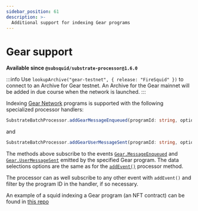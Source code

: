 ```yaml
---
sidebar_position: 61
description: >-
  Additional support for indexing Gear programs
---
```


# Gear support

**Available since `@subsquid/substrate-processor@1.6.0`**

:::info
Use `lookupArchive("gear-testnet", { release: "FireSquid" })` to connect to an Archive for Gear testnet. An Archive for the Gear mainnet will be added in due course when the network is launched.
:::

Indexing [Gear Network](https://wiki.gear-tech.io/) programs is supported with the following specialized processor handlers: 
```typescript
SubstrateBatchProcessor.addGearMessageEnqueued(programId: string, options?: BlockRangeOption & MayBeDataSelection<EventDataRequest>)
``` 
and 
```typescript
SubstrateBatchProcessor.addGearUserMessageSent(programId: string, options?: BlockRangeOption & MayBeDataSelection<EventDataRequest>)
```

The methods above subscribe to the events [`Gear.MessageEnqueued`](https://wiki.gear-tech.io/docs/api/events/#messageenqueued) and [`Gear.UserMessageSent`](https://wiki.gear-tech.io/docs/api/events/#usermessagesent) emitted by the specified Gear program. The data selections options are the same as for the [`addEvent()`](/substrate-indexing/data-subscriptions#addeventname-options) processor method.

The processor can as well subscribe to any other event with `addEvent()` and filter by the program ID in the handler, if so necessary. 

An example of a squid indexing a Gear program (an NFT contract) can be found in [this repo](https://github.com/subsquid/squid/tree/master/test/gear-nft)